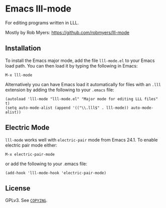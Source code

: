 # Emacs lll-mode

For editing programs written in LLL.

Mostly by Rob Myers: https://github.com/robmyers/lll-mode


## Installation

To install the Emacs major mode, add the file `lll-mode.el` to your Emacs
load path. You can then load it by typing the following in Emacs:

```
M-x lll-mode
```

Alternatively you can have Emacs load it automatically for files with an
`.lll` extension by adding the following to your `.emacs` file:
 
``` elisp
(autoload 'lll-mode "lll-mode.el" "Major mode for editing LLL files" t)
(setq auto-mode-alist (append '(("\\.lll$" . lll-mode)) auto-mode-alist))
```

## Electric Mode

`lll-mode` works well with `electric-pair` mode from Emacs 24.1.
To enable electric pair mode either:

```
M-x electric-pair-mode
```

or add the following to your .emacs file:

``` elisp
(add-hook 'lll-mode-hook 'electric-pair-mode)
```

## License

GPLv3. See [`COPYING`](COPYING).
